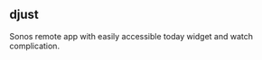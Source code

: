 djust
----------------
Sonos remote app with easily accessible today widget and watch complication.

